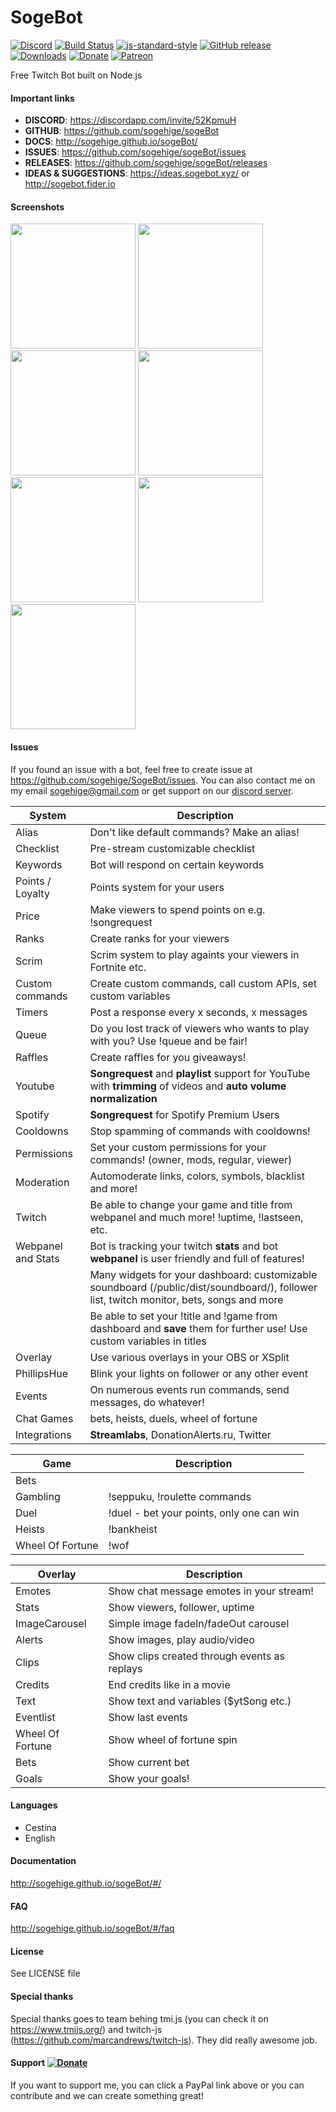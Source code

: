 # SogeBot
[![Discord](https://img.shields.io/discord/317348946144002050.svg?style=flat-square)](https://discordapp.com/invite/52KpmuH)
[![Build Status](https://github.com/sogehige/sogebot/workflows/Tests/badge.svg)](https://github.com/sogehige/sogeBot/actions)
[![js-standard-style](https://img.shields.io/badge/code%20style-standard-brightgreen.svg?style=flat-square)](http://standardjs.com/)
[![GitHub release](https://img.shields.io/github/release/sogehige/sogebot.svg?style=flat-square)](https://github.com/sogehige/sogeBot/releases)
[![Downloads](https://img.shields.io/github/downloads/sogehige/sogebot/total.svg?style=flat-square)](https://github.com/sogehige/sogeBot/releases)
[![Donate](https://img.shields.io/badge/paypal-donate-yellow.svg?style=flat-square)](https://www.paypal.me/sogetwitch/5eur)
[![Patreon](https://img.shields.io/endpoint.svg?url=https%3A%2F%2Fshieldsio-patreon.herokuapp.com%2Fsoge__&style=for-the-badge)](https://www.patreon.com/soge)

Free Twitch Bot built on Node.js

#### Important links

- **DISCORD**: https://discordapp.com/invite/52KpmuH
- **GITHUB**: https://github.com/sogehige/sogeBot
- **DOCS**: http://sogehige.github.io/sogeBot/
- **ISSUES**: https://github.com/sogehige/sogeBot/issues
- **RELEASES**: https://github.com/sogehige/sogeBot/releases
- **IDEAS & SUGGESTIONS**: https://ideas.sogebot.xyz/ or http://sogebot.fider.io

#### Screenshots
<img src="https://drive.google.com/uc?id=1yaD6hiHQ8CuZ1konVSK_Iy_7Dbb3-WQC" width="200"> <img src="https://drive.google.com/uc?id=1j0immtX6yutNcNGErHDSwjtqDz2AGfLS" width="200"> <img src="https://drive.google.com/uc?id=1Nshe2MqYpd3fzNyCXmbWDJmR61_RWpVE" width="200"> <img src="https://drive.google.com/uc?id=1mPg3wkFdP_F3jVV5eYenf1CiCenvuU-P" width="200"> <img src="https://drive.google.com/uc?id=1k7vyakPrKid73rGx7qfJcxzBUGcxl8dS" width="200"> <img src="https://drive.google.com/uc?id=1AAZMLew__TkpiQ_QbRZPxV-r9p_So7vG" width="200"> <img src="https://drive.google.com/uc?id=1jcS7GDld7gaMqDYbdGqM8wOqWEpP7Jfo" width="200">

#### Issues
If you found an issue with a bot, feel free to create issue at https://github.com/sogehige/SogeBot/issues.
You can also contact me on my email sogehige@gmail.com or get support on our [discord server](https://discordapp.com/invite/52KpmuH).

| System             | Description                                                                                                                              |
|--------------------|------------------------------------------------------------------------------------------------------------------------------------------|
| Alias              | Don't like default commands? Make an alias!                                                                                              |
| Checklist          | Pre-stream customizable checklist                                                                                              |
| Keywords           | Bot will respond on certain keywords                                                                                                     |
| Points / Loyalty   | Points system for your users                                                                                                             |
| Price              | Make viewers to spend points on e.g. !songrequest                                                                                        |
| Ranks              | Create ranks for your viewers                                                                                                            |
| Scrim              | Scrim system to play againts your viewers in Fortnite etc.                                                                                                            |
| Custom commands    | Create custom commands, call custom APIs, set custom variables                                                                           |
| Timers             | Post a response every x seconds, x messages                                                                                              |
| Queue              | Do you lost track of viewers who wants to play with you? Use !queue and be fair!                                                         |
| Raffles            | Create raffles for you giveaways!                                                                                                        |
| Youtube            | **Songrequest** and **playlist** support for YouTube with **trimming** of videos and **auto volume normalization**                       |
| Spotify            | **Songrequest** for Spotify Premium Users                                                                                                |
| Cooldowns          | Stop spamming of commands with cooldowns!                                                                                                |
| Permissions        | Set your custom permissions for your commands! (owner, mods, regular, viewer)                                                            |
| Moderation         | Automoderate links, colors, symbols, blacklist and more!                                                                                 |
| Twitch             | Be able to change your game and title from webpanel and much more! !uptime, !lastseen, etc.                                              |
| Webpanel and Stats | Bot is tracking your twitch **stats** and bot **webpanel** is user friendly and full of features!                                        |
|                    | Many widgets for your dashboard: customizable soundboard (/public/dist/soundboard/), follower list, twitch monitor, bets, songs and more |
|                    | Be able to set your !title and !game from dashboard and **save** them for further use! Use custom variables in titles                    |
| Overlay            | Use various overlays in your OBS or XSplit                                                                                               |
| PhillipsHue        | Blink your lights on follower or any other event                                                                                         |
| Events             | On numerous events run commands, send messages, do whatever!                                                                             |
| Chat Games         | bets, heists, duels, wheel of fortune                                                                                                    |
| Integrations       | **Streamlabs**, DonationAlerts.ru, Twitter                                                                                               |

| Game             | Description                                    |
|------------------|------------------------------------------------|
| Bets             |                                                |
| Gambling         | !seppuku, !roulette commands                   |
| Duel             | !duel - bet your points, only one can win      |
| Heists           | !bankheist                                     |
| Wheel Of Fortune | !wof                                           |

| Overlay          | Description                                                           |
|------------------|-----------------------------------------------------------------------|
| Emotes           | Show chat message emotes in your stream!                              |
| Stats            | Show viewers, follower, uptime                                        |
| ImageCarousel    | Simple image fadeIn/fadeOut carousel                                  |
| Alerts           | Show images, play audio/video |
| Clips            | Show clips created through events as replays |
| Credits          | End credits like in a movie                                           |
| Text             | Show text and variables ($ytSong etc.) |
| Eventlist        | Show last events                                                      |
| Wheel Of Fortune | Show wheel of fortune spin                                            |
| Bets             | Show current bet                                                      |
| Goals            | Show your goals!                                                      |

#### Languages

* Cestina
* English

#### Documentation
http://sogehige.github.io/sogeBot/#/

#### FAQ
http://sogehige.github.io/sogeBot/#/faq

#### License

See LICENSE file

#### Special thanks

Special thanks goes to team behing tmi.js (you can check it on https://www.tmijs.org/) and twitch-js (https://github.com/marcandrews/twitch-js). They did really awesome job.

#### Support [![Donate](https://img.shields.io/badge/paypal-donate-yellow.svg?style=flat-square)](https://www.paypal.com/cgi-bin/webscr?cmd=_s-xclick&hosted_button_id=9ZTX5DS2XB5EN)

If you want to support me, you can click a PayPal link above or you can contribute and we can create something great!
